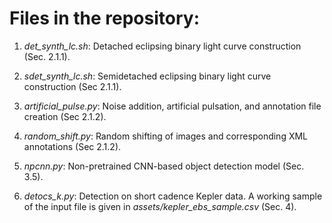 # Files in the repository: #

1. *det_synth_lc.sh*: Detached eclipsing binary light curve construction (Sec. 2.1.1).

2. *sdet_synth_lc.sh*: Semidetached eclipsing binary light curve construction (Sec 2.1.1).

3. *artificial_pulse.py*: Noise addition, artificial pulsation, and annotation file creation (Sec 2.1.2). 

4. *random_shift.py*: Random shifting of images and corresponding XML annotations (Sec 2.1.2). 

5. *npcnn.py*: Non-pretrained CNN-based object detection model (Sec. 3.5).

6. *detocs_k.py*: Detection on short cadence Kepler data. A working sample of the input file is given in *assets/kepler_ebs_sample.csv* (Sec. 4).

